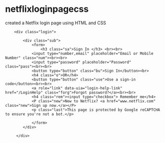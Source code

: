 # netflixloginpagecss
 created a Netflix login page using HTML and CSS 
 <!DOCTYPE html>
<html lang="en">
<head>
    <meta charset="UTF-8">
    <meta name="viewport" content="width=device-width, initial-scale=1.0">
    <link rel="stylesheet" href="netflix1.css"/>
    <title>Netflix</title>
</head>
<body>
     
        <div class="login">
            
            <div class="sub">
                <form>
                    <h3 class="sa">Sign In </h3> <br><br>
                <input type="number,email" placeholder="Email or Mobile Number" class="num"><br><br>
                <input type="password" placeholder="Password" class="pass"><br><br>
                <button type="button" class="bu">Sign In</button><br>
                <h4 class="o">OR</h4>
                <button type="button" class="use">Use a sign-in code</button><br><br>
                <a role="link" data-uia="login-help-link" href="/LoginHelp" class="forg">Forgot password?</a><br><br>
                <h4 class="rem"><input type="checkbox"> Remember me</h4>
                <P class="new">New to Netflix? <a href="www.netflix.com" class="new">Sign up now.</a></P>
                <p class="last">This page is protected by Google reCAPTCHA to ensure you're not a bot.</p>

                </form>
            </div>
            
         </div>
         
       
    

</body>
</html>
